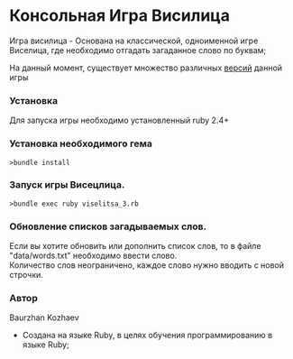 # Консольная Игра Висилица

Игра висилица - Основана на классической, одноименной игре Виселица, где необходимо отгадать загаданное слово по буквам;

На данный момент, существует множество различных [версий](https://ru.wikipedia.org/wiki/%D0%92%D0%B8%D1%81%D0%B5%D0%BB%D0%B8%D1%86%D0%B0_(%D0%B8%D0%B3%D1%80%D0%B0)) данной игры
### Установка

Для запуска игры необходимо установленный ruby 2.4+ 

### Установка необходимого гема
```
>bundle install
```
### Запуск игры Висецлица. 
```
>bundle exec ruby viselitsa_3.rb
```
### Обновление списков загадываемых слов.
Если вы хотите обновить или дополнить список слов, то в файле "data/words.txt" необходимо ввести слово.  
Количество слов неограничено, каждое слово нужно вводить с новой строчки.  

### Автор
Baurzhan Kozhaev
* Создана на языке Ruby, в целях обучения программированию в языке Ruby;

